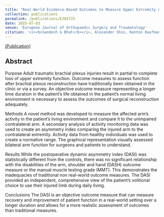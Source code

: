 ```yaml
---
title: "Real-World Evidence-Based Outcomes to Measure Upper Extremity Activity in The Brachial Plexus Injury Population"
collection: publications
permalink: /publications/EJOST25
date: 2025-07-03
venue: 'European Journal of Orthopaedic Surgery and Traumatology'
citation: '<i><b>Sandesh G Bhat</b></i>, Alexander Shin, Kenton Kaufman.'
---
```


[[Publication]](https://link.springer.com/article/10.1007/s00590-025-04411-4)

## Abstract

Purpose
Adult traumatic brachial plexus injuries result in partial to complete loss of upper extremity function. Outcome measures to assess function after brachial plexus reconstruction have traditionally been obtained in the clinic or via a survey. An objective outcome measure representing a longer time duration in the patient’s life obtained in the patient’s normal living environment is necessary to assess the outcomes of surgical reconstruction adequately.

Methods
A novel method was developed to measure the affected arm’s activity in the patient’s living environment and compare it to the unimpaired contralateral arm. A secondary analysis of activity monitoring data was used to create an asymmetry index comparing the injured arm to the contralateral extremity. Activity data from healthy individuals was used to create a normative range. The graphical representation visually assessed bilateral arm function for surgeons and patients to understand.

Results
While the postoperative dynamic asymmetry index (DASI) was statistically different from the controls, there was no significant relationship with the disabilities of the arm, shoulder and hand (DASH) outcome measure or the manual muscle testing grade (MMT). This demonstrates the inadequacies of traditional non real-world outcome measures. The DASI provided an independent, comprehensive view of the patient’s volitional choice to use their injured limb during daily living.

Conclusions
The DASI is an objective outcome measure that can measure recovery and improvement of patient function in a real-world setting over a longer duration and allows for a more realistic assessment of outcomes than traditional measures.

